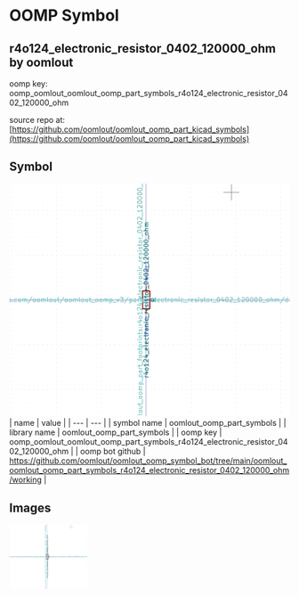 # OOMP Symbol  
## r4o124_electronic_resistor_0402_120000_ohm  by oomlout  
  
oomp key: oomp_oomlout_oomlout_oomp_part_symbols_r4o124_electronic_resistor_0402_120000_ohm  
  
source repo at: [https://github.com/oomlout/oomlout_oomp_part_kicad_symbols](https://github.com/oomlout/oomlout_oomp_part_kicad_symbols)  
## Symbol  
  
[![working.png](working_600.png)](working.png)  
| name | value | 
| --- | --- | 
| symbol name | oomlout_oomp_part_symbols | 
| library name | oomlout_oomp_part_symbols | 
| oomp key | oomp_oomlout_oomlout_oomp_part_symbols_r4o124_electronic_resistor_0402_120000_ohm | 
| oomp bot github | https://github.com/oomlout/oomlout_oomp_symbol_bot/tree/main/oomlout_oomlout_oomp_part_symbols_r4o124_electronic_resistor_0402_120000_ohm/working | 
## Images  
  
[![working.png](working_140.png)](working.png)  
